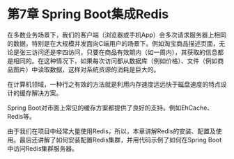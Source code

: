 # 第7章 Spring Boot集成Redis

在多数业务场景下，我们的客户端（浏览器或手机App）会多次请求服务器上相同的数据，特别是在大规模并发面向C端用户的场景下。例如淘宝商品描述页面，无论是张三访问还是李四访问，只要在商品有效期内（如一周内），其获取的信息都是相同的。在这种情况下，如果每次访问都从数据库（例如价格）、文件（例如商品图片）中读取数据，这样对系统资源的消耗是巨大的。

在计算机领域，一种行之有效的方法就是利用内存速度远远快于磁盘速度的特点设计的缓存解决方案。

Spring Boot对市面上常见的缓存方案都提供了良好的支持。例如EhCache、Redis等。

由于我们在项目中经常大量使用Redis，所以，本章讲解Redis的安装、配置及使用。最后还讲解了如何安装配置Redis集群，并用代码示例了如何在Spring Boot中访问Redis集群服务器。





